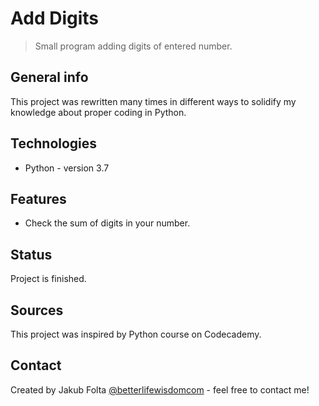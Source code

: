 # Add Digits
> Small program adding digits of entered number.

## General info
This project was rewritten many times in different ways to solidify my knowledge about proper coding in Python.

## Technologies
* Python - version 3.7

## Features
* Check the sum of digits in your number.

## Status
Project is finished.

## Sources
This project was inspired by Python course on Codecademy.

## Contact
Created by Jakub Folta [@betterlifewisdomcom](https://www.betterlifewisdom.com/) - feel free to contact me!
